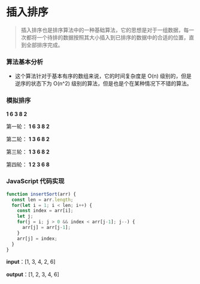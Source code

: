 # 插入排序

> 插入排序也是排序算法中的一种基础算法，它的思想是对于一组数据，每一次都将一个待排的数据按照其大小插入到已排序的数据中的合适的位置，直到全部排序完成。

### 算法基本分析

- 这个算法针对于基本有序的数组来说，它的时间复杂度是 O(n)  级别的，但是逆序的状态下为 O(n^2) 级别的算法，但是也是个在某种情况下不错的算法。

### 模拟排序

__1  6  3  8  2__

第一轮： __1  6  3  8  2__

第二轮： __1  3  6  8  2__

第三轮： __1  3  6  8  2__

第四轮： __1  2  3  6  8__

### JavaScript 代码实现

```js
function insertSort(arr) {
  const len = arr.length;
  for(let i = 1; i < len; i++) {
    const index = arr[i];
    let j;
    for(j = i; j > 0 && index < arr[j-1]; j--) {
      arr[j] = arr[j-1];
    }
    arr[j] = index;
  }
}
```

**input**：[1, 3, 4, 2, 6]

**output**：[1, 2, 3, 4, 6]


